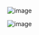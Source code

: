 
![image](https://user-images.githubusercontent.com/90737564/138281180-1a25b792-161c-4500-bc59-c5da5cac4750.png)   

![image](https://user-images.githubusercontent.com/90737564/138279554-488ea5b2-6518-4b7b-98cb-9772a1f4f801.png)  

